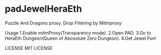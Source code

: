 # padJewelHeraEth
Puzzle And Dragons proxy. Drop Filtering by Mitmproxy

Usage
1.Enable mitmProxy(Transparency mode).
2.Open PAD.
3.Go to HeraEth Dungeon(Queen of Abosolute Zero Dungeon).
4.Get Jewel
Fun!

LICENSE
MIT LICENSE
